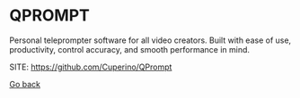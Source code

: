 # QPROMPT
 
 Personal teleprompter software for all video creators. 
 Built with ease of use, productivity, control accuracy, 
 and smooth performance in mind.
 
 SITE: https://github.com/Cuperino/QPrompt

 [Go back](https://portable-linux-apps.github.io/apps.html)
